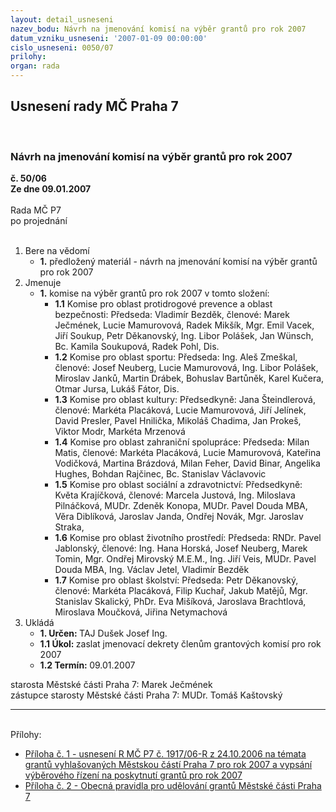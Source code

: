 ```yaml
---
layout: detail_usneseni
nazev_bodu: Návrh na jmenování komisí na výběr grantů pro rok 2007
datum_vzniku_usneseni: '2007-01-09 00:00:00'
cislo_usneseni: 0050/07
prilohy: 
organ: rada
---
```

<div id="ucUsn_pList" class="usn">
	<span><h2>Usnesení rady MČ Praha 7 </h2>
<br></span><div class="standBody">
<span><h3>Návrh na jmenování komisí na výběr grantů pro rok 2007</h3></span><div class="center">
		<strong>č. 50/06</strong><br>
	</div>
<div class="center">
		<strong>Ze dne 09.01.2007</strong><br><br>
	</div>Rada MČ P7<br> po projednání<br><br><ol>
<li>Bere na vědomí<ul><li>
<strong>1.</strong> předložený materiál - návrh na jmenování komisí na výběr grantů pro rok 2007</li></ul>
</li>
<li>Jmenuje<ul><li>
<strong>1.</strong> komise na výběr grantů pro rok 2007 v tomto složení:  <ul>
<li>
<strong>1.1</strong> Komise pro oblast protidrogové prevence a oblast bezpečnosti: Předseda: Vladimír Bezděk, členové: Marek Ječmének,  Lucie Mamurovová, Radek Mikšík, Mgr. Emil Vacek, Jiří Soukup, Petr Děkanovský, Ing. Libor Polášek, Jan Wünsch, Bc. Kamila Soukupová, Radek Pohl, Dis.</li>
<li>
<strong>1.2</strong> Komise pro oblast sportu: Předseda: Ing. Aleš Zmeškal, členové: Josef Neuberg, Lucie Mamurovová, Ing. Libor Polášek, Miroslav Janků, Martin Drábek, Bohuslav Bartůněk, Karel Kučera, Otmar Jursa, Lukáš Fátor, Dis. </li>
<li>
<strong>1.3</strong> Komise pro oblast kultury: Předsedkyně: Jana Šteindlerová, členové: Markéta Placáková, Lucie Mamurovová,  Jiří Jelínek, David Presler, Pavel Hnilička, Mikoláš Chadima, Jan Prokeš, Viktor Modr, Markéta Mrzenová</li>
<li>
<strong>1.4</strong> Komise pro oblast zahraniční spolupráce: Předseda: Milan Matis, členové: Markéta Placáková, Lucie Mamurovová, Kateřina Vodičková, Martina Brázdová, Milan Feher, David Binar, Angelika Hughes, Bohdan Rajčinec, Bc. Stanislav Václavovic </li>
<li>
<strong>1.5</strong> Komise pro oblast sociální a zdravotnictví: Předsedkyně: Květa Krajíčková, členové: Marcela Justová, Ing. Miloslava Pilnáčková, MUDr. Zdeněk Konopa, MUDr. Pavel Douda MBA, Věra Diblíková, Jaroslav Janda, Ondřej Novák, Mgr. Jaroslav Straka, </li>
<li>
<strong>1.6</strong> Komise pro oblast životního prostředí: Předseda: RNDr. Pavel Jablonský, členové: Ing. Hana Horská, Josef  Neuberg, Marek Tomin, Mgr. Ondřej Mirovský M.E.M., Ing. Jiří Veis, MUDr. Pavel Douda MBA, Ing. Václav Jetel, Vladimír Bezděk </li>
<li>
<strong>1.7</strong> Komise pro oblast školství: Předseda: Petr Děkanovský, členové: Markéta Placáková, Filip Kuchař, Jakub Matějů, Mgr. Stanislav Skalický, PhDr. Eva Mišíková, Jaroslava Brachtlová, Miroslava Moučková, Jiřina Netymachová</li>
</ul>
</li></ul>
</li>
<li>Ukládá<ul>
<li>
<strong>1. Určen: </strong>TAJ Dušek Josef Ing.</li>
<li>
<strong>1.1 Úkol: </strong>zaslat jmenovací dekrety členům grantových komisí pro rok 2007</li>
<li>
<strong>1.2 Termín: </strong>09.01.2007</li>
</ul>
</li>
</ol>starosta Městské části Praha 7: Marek Ječmének<br>zástupce starosty Městské části Praha 7: MUDr. Tomáš Kaštovský <hr>
<br>Přílohy: <ul>
<li><a href="/zdroj.aspx?typ=4&amp;id=11066&amp;sh=880613726" target="_blank" title="Soubor (.doc 36 kB)-nové okno">Příloha č. 1 - usnesení R MČ P7 č. 1917/06-R z 24.10.2006 na témata grantů vyhlašovaných Městskou částí Praha 7 pro rok 2007 a vypsání výběrového řízení na poskytnutí grantů pro rok 2007 </a></li> <li><a href="/zdroj.aspx?typ=4&amp;id=11067&amp;sh=1450921246" target="_blank" title="Soubor (.doc 42,5 kB)-nové okno">Příloha č. 2 - Obecná pravidla pro udělování grantů Městské části Praha 7 </a></li> </ul>
</div>
</div>